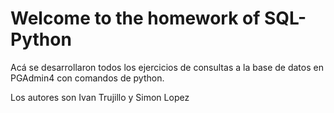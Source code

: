 # Welcome to the homework of SQL-Python

Acá se desarrollaron todos los ejercicios de consultas a la base de datos en PGAdmin4 con comandos de python.

Los autores son Ivan Trujillo y Simon Lopez


